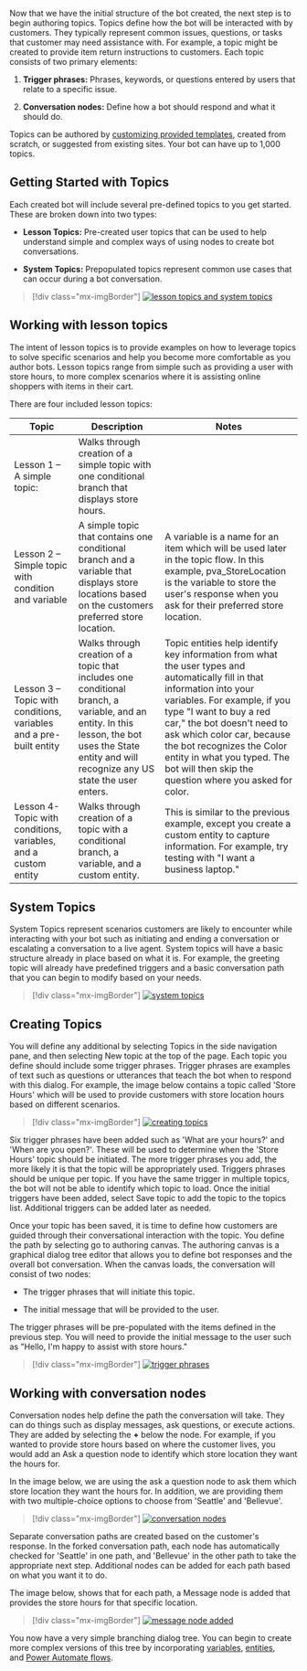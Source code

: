 Now that we have the initial structure of the bot created, the next step is to begin authoring topics. Topics define how the bot will be interacted with by customers. They typically represent common issues, questions, or tasks that customer may need assistance with. For example, a topic might be created to provide item return instructions to customers. Each topic consists of two primary elements:

1.  **Trigger phrases:** Phrases, keywords, or questions entered by users that relate to a specific issue.

1.  **Conversation nodes:** Define how a bot should respond and what it should do.

Topics can be authored by [customizing provided templates](https://docs.microsoft.com/power-virtual-agents/authoring-template-topics/?azure-portal=true), created from scratch, or suggested from existing sites. Your bot can have up to 1,000 topics.

## Getting Started with Topics

Each created bot will include several pre-defined topics to you get started. These are broken down into two types:

-   **Lesson Topics:** Pre-created user topics that can be used to help understand simple and complex ways of using nodes to create bot conversations.

-   **System Topics:** Prepopulated topics represent common use cases that can occur during a bot conversation.

> [!div class="mx-imgBorder"]
> [![lesson topics and system topics](../media/pva-4-1-ss.png)](../media/pva-4-1-ss.png#lightbox)

## Working with lesson topics

The intent of lesson topics is to provide examples on how to leverage topics to solve specific scenarios and help you become more comfortable as you author bots. Lesson topics range from simple such as providing a user with store hours, to more complex scenarios where it is assisting online shoppers with items in their cart.

There are four included lesson topics:

|     Topic                                                                   |     Description                                                                                                                                                                                              |     Notes                                                                                                                                                                                                                                                                                                                                                                            |
|-----------------------------------------------------------------------------|--------------------------------------------------------------------------------------------------------------------------------------------------------------------------------------------------------------|--------------------------------------------------------------------------------------------------------------------------------------------------------------------------------------------------------------------------------------------------------------------------------------------------------------------------------------------------------------------------------------|
|     Lesson 1 – A simple topic:                                              |     Walks through creation of a simple topic with one conditional   branch that displays store hours.                                                                                                        |                                                                                                                                                                                                                                                                                                                                                                                      |
|     Lesson 2 – Simple topic with condition and   variable                   |     A   simple topic that contains one conditional branch and a variable that   displays store locations based on the customers preferred store   location.                                                  |     A   variable is a name for an item which will be used later in the topic flow. In   this example, pva_StoreLocation is the variable to store the user's   response when you ask for their preferred store location.                                                                                                                                                              |
|     Lesson 3 – Topic with conditions,   variables and a pre-built entity    |     Walks through creation of a topic that includes one conditional   branch, a variable, and an entity. In this lesson, the bot uses the   State entity and will recognize any US state the user enters.    |     Topic entities help identify key information from what the user   types and automatically fill in that information into your variables.  For example, if you type "I want to   buy a red car," the bot doesn't need to ask which color car, because the   bot recognizes the Color entity in what you typed. The bot will then skip the   question where you asked for color.    |
|     Lesson 4- Topic with conditions, variables,   and a custom entity       |     Walks   through creation of a topic with a conditional branch, a variable,   and a custom entity.                                                                                                        |     This   is similar to the previous example, except you create a custom entity to   capture information.  For example, try   testing with "I want a business laptop."                                                                                                                                                                                                              |

## System Topics

System Topics represent scenarios customers are likely to encounter while interacting with your bot such as initiating and ending a conversation or escalating a conversation to a live agent. System topics will have a basic structure already in place based on what it is. For example, the greeting topic will already have predefined triggers and a basic conversation path that you can begin to modify based on your needs.

> [!div class="mx-imgBorder"]
> [![system topics](../media/pva-4-2-ss.png)](../media/pva-4-2-ss.png#lightbox)

## Creating Topics

You will define any additional by selecting Topics in the side navigation pane, and then selecting New topic at the top of the page. Each topic you define should include some trigger phrases. Trigger phrases are examples of text such as questions or utterances that teach the bot when to respond with this dialog. For example, the image below contains a topic called 'Store Hours' which will be used to provide customers with store location hours based on different scenarios.

> [!div class="mx-imgBorder"]
> [![creating topics](../media/pva-4-3-ssm.png)](../media/pva-4-3-ssm.png#lightbox)

Six trigger phrases have been added such as 'What are your hours?' and 'When are you open?'. These will be used to determine when the 'Store Hours' topic should be initiated. The more trigger phrases you add, the more likely it is that the topic will be appropriately used. Triggers phrases should be unique per topic. If you have the same trigger in multiple topics, the bot will not be able to identify which topic to load. Once the initial triggers have been added, select Save topic to add the topic to the topics list. Additional triggers can be added later as needed.

Once your topic has been saved, it is time to define how customers are guided through their conversational interaction with the topic. You define the path by selecting go to authoring canvas. The authoring canvas is a graphical dialog tree editor that allows you to define bot responses and the overall bot conversation. When the canvas loads, the conversation will consist of two nodes:

-   The trigger phrases that will initiate this topic.

-   The initial message that will be provided to the user.

The trigger phrases will be pre-populated with the items defined in the previous step. You will need to provide the initial message to the user such as "Hello, I'm happy to assist with store hours."

> [!div class="mx-imgBorder"]
> [![trigger phrases](../media/pva-4-4-ssm.png)](../media/pva-4-4-ssm.png#lightbox)

## Working with conversation nodes

Conversation nodes help define the path the conversation will take. They can do things such as display messages, ask questions, or execute actions. They are added by selecting the **+** below the node. For example, if you wanted to provide store hours based on where the customer lives, you would add an Ask a question node to identify which store location they want the hours for.

In the image below, we are using the ask a question node to ask them which store location they want the hours for. In addition, we are providing them with two multiple-choice options to choose from 'Seattle' and 'Bellevue'.

> [!div class="mx-imgBorder"]
> [![conversation nodes](../media/pva-4-5-ssm.png)](../media/pva-4-5-ssm.png#lightbox)

Separate conversation paths are created based on the customer's response. In the forked conversation path, each node has automatically checked for 'Seattle' in one path, and 'Bellevue' in the other path to take the appropriate next step. Additional nodes can be added for each path based on what you want it to do.

The image below, shows that for each path, a Message node is added that provides the store hours for that specific location.

> [!div class="mx-imgBorder"]
> [![message node added](../media/pva-4-6-ss.png)](../media/pva-4-6-ss.png#lightbox)

You now have a very simple branching dialog tree. You can begin to create more complex versions of this tree by incorporating [variables](https://docs.microsoft.com/power-virtual-agents/authoring-variables/?azure-portal=true), [entities](https://docs.microsoft.com/power-virtual-agents/advanced-entities-slot-filling/?azure-portal=true), and [Power Automate flows](https://docs.microsoft.com/power-virtual-agents/advanced-flow/?azure-portal=true).

